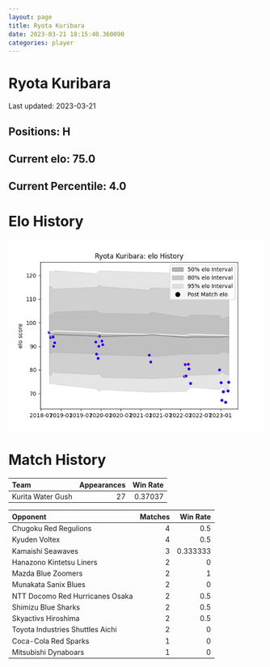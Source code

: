 ```yaml
---  
layout: page  
title: Ryota Kuribara  
date: 2023-03-21 18:15:40.360090  
categories: player  
---
```

# Ryota Kuribara


Last updated: 2023-03-21
## Positions: H

## Current elo: 75.0

## Current Percentile: 4.0

# Elo History


![elo history](history_RyotaKuribara.png)
# Match History


| Team              |   Appearances |   Win Rate |
|:------------------|--------------:|-----------:|
| Kurita Water Gush |            27 |    0.37037 |

| Opponent                         |   Matches |   Win Rate |
|:---------------------------------|----------:|-----------:|
| Chugoku Red Regulions            |         4 |   0.5      |
| Kyuden Voltex                    |         4 |   0.5      |
| Kamaishi Seawaves                |         3 |   0.333333 |
| Hanazono Kintetsu Liners         |         2 |   0        |
| Mazda Blue Zoomers               |         2 |   1        |
| Munakata Sanix Blues             |         2 |   0        |
| NTT Docomo Red Hurricanes Osaka  |         2 |   0.5      |
| Shimizu Blue Sharks              |         2 |   0.5      |
| Skyactivs Hiroshima              |         2 |   0.5      |
| Toyota Industries Shuttles Aichi |         2 |   0        |
| Coca-Cola Red Sparks             |         1 |   0        |
| Mitsubishi Dynaboars             |         1 |   0        |